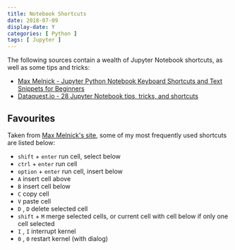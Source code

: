 ```yaml
---
title: Notebook Shortcuts
date: 2018-07-09
display-date: Y
categories: [ Python ]
tags: [ Jupyter ]
---
```


The following sources contain a wealth of Jupyter Notebook shortcuts, as well as some tips and tricks:

* [Max Melnick - Jupyter Python Notebook Keyboard Shortcuts and Text Snippets for Beginners](http://maxmelnick.com/2016/04/19/python-beginner-tips-and-tricks.html)
* [Dataquest.io - 28 Jupyter Notebook tips, tricks, and shortcuts](https://www.dataquest.io/blog/jupyter-notebook-tips-tricks-shortcuts/)

## Favourites

Taken from [Max Melnick's site](http://maxmelnick.com/2016/04/19/python-beginner-tips-and-tricks.html), some of my most frequently used shortcuts are listed below:

* `shift` + `enter` run cell, select below
* `ctrl` + `enter` run cell
* `option` + `enter` run cell, insert below
* `A` insert cell above
* `B` insert cell below
* `C` copy cell
* `V` paste cell
* `D` , `D` delete selected cell
* `shift` + `M` merge selected cells, or current cell with cell below if only one cell selected
* `I` , `I` interrupt kernel
* `0` , `0` restart kernel (with dialog)
